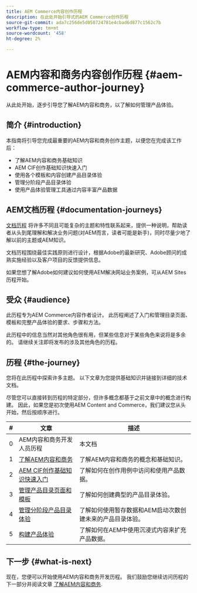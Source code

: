 ```yaml
---
title: AEM Commerce内容创作历程
description: 在此处开始引导式的AEM Commerce创作历程
source-git-commit: ada7c256de5d050724781e4cbad6d877c1562c7b
workflow-type: tm+mt
source-wordcount: '458'
ht-degree: 2%

---
```


# AEM内容和商务内容创作历程 {#aem-commerce-author-journey}

从此处开始，逐步引导您了解AEM内容和商务，以了解如何管理产品体验。

## 简介 {#introduction}

本指南将引导您完成最重要的AEM内容和商务创作主题，以便您在完成该工作后：

* 了解AEM内容和商务基础知识
* AEM CIF创作基础知识快速入门
* 使用各个模板和内容创建产品目录体验
* 管理分阶段产品目录体验
* 使用产品体验管理工具通过内容丰富产品数据

## AEM文档历程 {#documentation-journeys}

[文档历程](/help/journey-documentation/documentation-journeys.md) 将许多不同且可能复杂的主题和特性联系起来，提供一种说明，帮助读者从头到尾理解和解决业务问题(对AEM而言，读者可能是新手)，同时尽量少地了解以前的主题或AEM知识。

文档历程围绕最佳实践原则进行设计，根据Adobe的最新研究、Adobe顾问的成熟实施经验以及客户项目的反馈提供信息。

如果您想了解Adobe如何建议如何使用AEM解决网站业务案例，可从AEM Sites历程开始。

## 受众 {#audience}

此历程专为AEM Commerce内容作者设计。 此历程阐述了入门和管理目录页面、模板和完整产品体验的要求、步骤和方法。

此历程中的信息当然对其他角色很有用，但某些信息对于某些角色来说将是多余的。 请继续关注即将发布的涉及其他角色的历程。

## 历程 {#the-journey}

您将在此历程中探索许多主题。 以下文章为您提供基础知识并链接到详细的技术文档。

尽管您可以直接转到历程的特定部分，但许多概念都基于之前文章中的概念进行构建。 因此，如果您是初次使用AEM Content and Commerce，我们建议您从头开始，然后按顺序进行。

| # | 文章 | 描述 |
|---|---|---|
| 0 | AEM内容和商务开发人员历程 | 本文档 |
| 1 | [了解AEM内容和商务](/help/commerce-cloud/introduction.md) | 了解AEM内容和商务的概念和基础知识。 |
| 2 | [AEM CIF创作基础知识快速入门](getting-started.md) | 了解如何在创作用例中访问和使用产品数据。 |
| 3 | [管理产品目录页面和模板](catalog-templates.md) | 了解如何创建典型的产品目录体验。 |
| 4 | [管理分阶段产品目录体验](staged-catalog.md) | 了解如何使用暂存数据和AEM启动次数创建未来的产品目录体验。 |
| 5 | [构建产品体验](product-experience-management.md) | 了解如何在AEM中使用沉浸式内容来扩充产品数据。 |

## 下一步 {#what-is-next}

现在，您便可以开始使用AEM内容和商务开发历程。 我们鼓励您继续访问历程的下一部分并阅读文章 [了解AEM内容和商务](/help/commerce-cloud/introduction.md).
